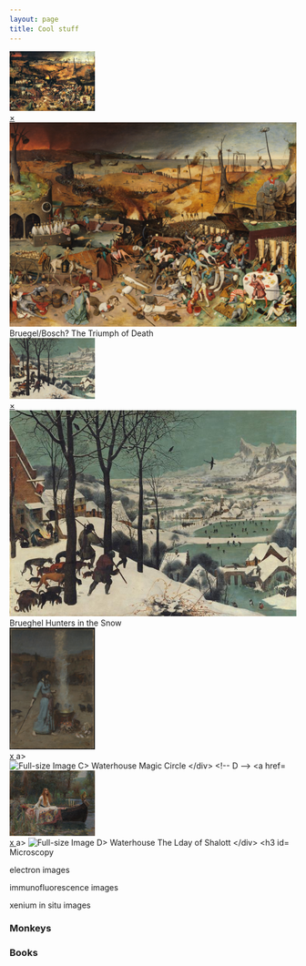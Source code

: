 ```yaml
---
layout: page
title: Cool stuff
---
```

<!-- A -->

  <a href="#popupA">
  <img src="thumbnail/Brueghel-the-triumph-of-death.jpg" alt="Thumbnail A" width="150">
  </a>

<div id="popupA" class="overlay">
  <a class="close" href="#">×</a>
  <img src="images/The_Triumph_of_Death_by_Pieter_Bruegel_the_Elder.jpg" alt="Full-size Image A">
  Bruegel/Bosch? The Triumph of Death
</div>


<!-- B -->
  
  <a href="#popupB">
  <img src="images/Brueghel_hunters_in_the_snow.jpg" alt="Thumbnail B" width="150">
  </a>

<div id="popupB" class="overlay">
  <a class="close" href="#">×</a>
  <img src="images/Brueghel_hunters_in_the_snow.jpg" alt="Full-size Image B">
  Brueghel Hunters in the Snow
</div>

<!-- C -->
<a href="#popupC">
  <img src="images/john_waterhouse_magic_circle.jpg" alt="Thumbnail C" width="150"/>
    </a>
<div id= "popupC" class="overlay">
  <a class="close" href="#">x
  </a>a>
  <img src="images/john_waterhouse_magic_circle.jp" alt="Full-size Image C>
  Waterhouse Magic Circle
    </div>

    
<!-- D -->
<a href="#popupD">
  <img src="/images/john_waterhouse_lady_of_shalott.jpg" alt="Thumbnail D" width="150"/>
    </a>
<div id= "popupD" class="overlay">
  <a class="close" href="#">x
  </a>a>
  <img src="images//images/john_waterhouse_lady_of_shalott.jpg" alt="Full-size Image D>
  Waterhouse The Lday of Shalott
    </div>
    
### Microscopy
electron images


immunofluorescence images


xenium in situ images

### Monkeys


### Books


<br>
<br>
<br>





